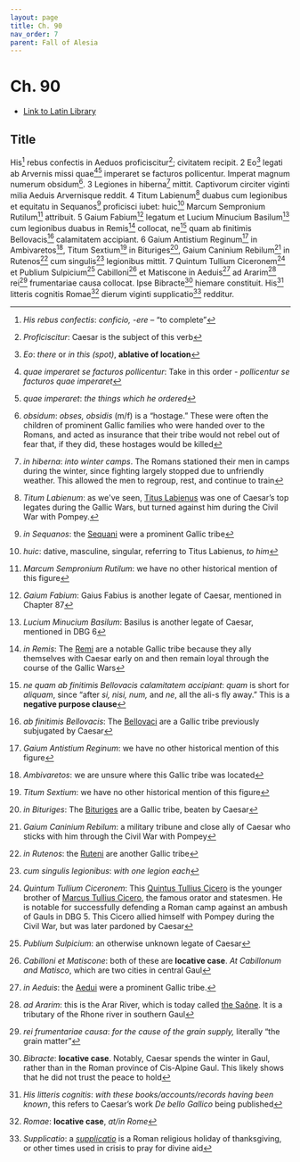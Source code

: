 ```yaml
---
layout: page
title: Ch. 90
nav_order: 7
parent: Fall of Alesia
---
```


# Ch. 90

- [Link to Latin Library](https://www.thelatinlibrary.com/caesar/gallic/gall7.shtml#90)

## Title 

His[^1] rebus confectis in Aeduos proficiscitur[^2]; civitatem recipit. 2 Eo[^3] legati ab Arvernis missi quae[^4][^5] imperaret se facturos pollicentur. Imperat magnum numerum obsidum[^6]. 3 Legiones in hiberna[^7] mittit. Captivorum circiter viginti milia Aeduis Arvernisque reddit. 4 Titum Labienum[^8] duabus cum legionibus et equitatu in Sequanos[^9] proficisci iubet: huic[^10] Marcum Sempronium Rutilum[^11] attribuit. 5 Gaium Fabium[^12] legatum et Lucium Minucium Basilum[^13] cum legionibus duabus in Remis[^14] collocat, ne[^15] quam ab finitimis Bellovacis[^16] calamitatem accipiant. 6 Gaium Antistium Reginum[^17] in Ambivaretos[^18], Titum Sextium[^19] in Bituriges[^20], Gaium Caninium Rebilum[^21] in Rutenos[^22] cum singulis[^23] legionibus mittit. 7 Quintum Tullium Ciceronem[^24] et Publium Sulpicium[^25] Cabilloni[^26] et Matiscone in Aeduis[^27] ad Ararim[^28] rei[^29] frumentariae causa collocat. Ipse Bibracte[^30] hiemare constituit. His[^31] litteris cognitis Romae[^32] dierum viginti supplicatio[^33] redditur.


[^1]: *His rebus confectis*: *conficio, \-ere* – “to complete”

[^2]: *Proficiscitur*: Caesar is the subject of this verb

[^3]: *Eo*: *there* or *in this (spot)*, **ablative of location**

[^4]: *quae imperaret se facturos pollicentur*: Take in this order \- *pollicentur se facturos quae imperaret*

[^5]: *quae imperaret*: *the things which he ordered*

[^6]: *obsidum*: *obses, obsidis* (m/f) is a “hostage.” These were often the children of prominent Gallic families who were handed over to the Romans, and acted as insurance that their tribe would not rebel out of fear that, if they did, these hostages would be killed

[^7]: *in hiberna*: *into winter camps*. The Romans stationed their men in camps during the winter, since fighting largely stopped due to unfriendly weather. This allowed the men to regroup, rest, and continue to train

[^8]: *Titum Labienum*: as we've seen, [Titus Labienus](https://en.wikipedia.org/wiki/Titus_Labienus) was one of Caesar’s top legates during the Gallic Wars, but turned against him during the Civil War with Pompey.  

[^9]: *in Sequanos*: the [Sequani](https://en.wikipedia.org/wiki/Sequani) were a prominent Gallic tribe

[^10]: *huic*: dative, masculine, singular, referring to Titus Labienus, *to him*

[^11]: *Marcum Sempronium Rutilum*: we have no other historical mention of this figure

[^12]: *Gaium Fabium*: Gaius Fabius is another legate of Caesar, mentioned in Chapter 87

[^13]: *Lucium Minucium Basilum*: Basilus is another legate of Caesar, mentioned in DBG 6

[^14]: *in Remis*: The [Remi](https://en.wikipedia.org/wiki/Remi) are a notable Gallic tribe because they ally themselves with Caesar early on and then remain loyal through the course of the Gallic Wars

[^15]: *ne quam ab finitimis Bellovacis calamitatem accipiant*: *quam* is short for *aliquam*, since “after *si, nisi, num,* and *ne*, all the ali-s fly away.” This is a **negative purpose clause**

[^16]: *ab finitimis Bellovacis*: The [Bellovaci](https://en.wikipedia.org/wiki/Bellovaci) are a Gallic tribe previously subjugated by Caesar

[^17]: *Gaium Antistium Reginum*: we have no other historical mention of this figure

[^18]: *Ambivaretos*: we are unsure where this Gallic tribe was located

[^19]: *Titum Sextium*: we have no other historical mention of this figure

[^20]: *in Bituriges*: The [Bituriges](https://en.wikipedia.org/wiki/Bituriges_Cubi) are a Gallic tribe, beaten by Caesar

[^21]: *Gaium Caninium Rebilum*: a military tribune and close ally of Caesar who sticks with him through the Civil War with Pompey

[^22]: *in Rutenos*: the [Ruteni](https://en.wikipedia.org/wiki/Ruteni) are another Gallic tribe

[^23]: *cum singulis legionibus*: *with one legion each*

[^24]: *Quintum Tullium Ciceronem*: This [Quintus Tullius Cicero](https://en.wikipedia.org/wiki/Quintus_Tullius_Cicero) is the younger brother of [Marcus Tullius Cicero](https://en.wikipedia.org/wiki/Cicero), the famous orator and statesmen. He is notable for successfully defending a Roman camp against an ambush of Gauls in DBG 5\. This Cicero allied himself with Pompey during the Civil War, but was later pardoned by Caesar

[^25]: *Publium Sulpicium*: an otherwise unknown legate of Caesar

[^26]: *Cabilloni et Matiscone*: both of these are **locative case**. *At Cabillonum and Matisco*, which are two cities in central Gaul

[^27]: *in Aeduis*: the [Aedui](https://en.wikipedia.org/wiki/Aedui) were a prominent Gallic tribe.

[^28]: *ad Ararim*: this is the Arar River, which is today called [the Saône](https://en.wikipedia.org/wiki/Sa%C3%B4ne). It is a tributary of the Rhone river in southern Gaul

[^29]: *rei frumentariae causa*: *for the cause of the grain supply,* literally “the grain matter”

[^30]: *Bibracte*: **locative case**. Notably, Caesar spends the winter in Gaul, rather than in the Roman province of Cis-Alpine Gaul. This likely shows that he did not trust the peace to hold

[^31]: *His litteris cognitis*: *with these books/accounts/records having been known*, this refers to Caesar’s work *De bello Gallico* being published

[^32]: *Romae*: **locative case**, *at/in Rome*

[^33]: *Supplicatio*: a *[supplicatio](https://en.wikipedia.org/wiki/Supplicatio)* is a Roman religious holiday of thanksgiving, or other times used in crisis to pray for divine aid
